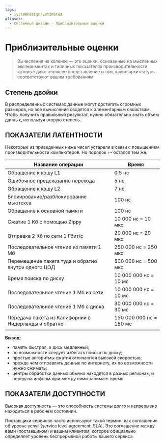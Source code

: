 ```yaml
---
tags:
  - SystemDesign/Estimates
aliases:
  - Системный дизайн - Приблизительные оценки
---
```

# Приблизительные оценки

> Вычисления на коленке — это оценки, основанные на мысленных экспериментах и типичных показателях производительности, которые дают хорошее представление о том, какие архитектуры соответствуют вашим требованиям

## Степень двойки

В распределенных системах данные могут достигать огромных размеров, но все вычисления сводятся к элементарным свойствам. Чтобы получить правильный результат, нужно обязательно знать объем данных, используя вторую степень.

## ПОКАЗАТЕЛИ ЛАТЕНТНОСТИ

Некоторые из приведенных ниже чисел устарели в связи с повышением производительности компьютеров. Но порядок +- остался тем же. 


| Название операции                                    | Время                   |
| ---------------------------------------------------- | ----------------------- |
| Обращение к кэшу L1                                  | 0,5 нс                  |
| Ошибочное предсказание перехода                      | 5 нс                    |
| Обращение к кэшу L2                                  | 7 нс                    |
| Блокирование/разблокирование мьютекса                | 100 нс                  |
| Обращение к основной памяти                          | 100 нс                  |
| Сжатие 1 Кб с помощью Zippy                          | 10 000 нс = 10 мкс      |
| Отправка 2 Кб по сети 1 Гбит/с                       | 20 000 нс = 20 мкс      |
| Последовательное чтение из памяти 1 Мб               | 250 000 нс = 250 мкс    |
| Перемещение пакета туда и обратно внутри одного ЦОД  | 500 000 нс = 500 мкс    |
| Время поиска по диску                                | 10 000 000 нс = 10 мс   |
| Последовательное чтение 1 Мб из сети                 | 10 000 000 нс = 10 мс   |
| Последовательное чтение 1 Мб с диска                 | 30 000 000 нс = 30 мс   |
| Передача пакета из Калифорнии в Нидерланды и обратно | 150 000 000 нс = 150 мс |
|                                                      |                         |

**Вывод:**
- память быстрая, а диск медленный;
- по возможности следует избегать поиска по диску;
- простые алгоритмы сжатия отличаются высокой скоростью;
- прежде чем отправлять данные по интернету, их по возможности нужно сжимать;
- центры обработки данных обычно находятся в разных регионах, и передача информации между ними занимает время.

## ПОКАЗАТЕЛИ ДОСТУПНОСТИ

Высокая доступность — это способность системы долго и непрерывно находиться в рабочем состоянии.

Поставщики сервисов часто используют такой термин, как соглашение об уровне услуг (service level agreement, SLA). Это соглашение между вами (поставщиком) и вашим клиентом, которое официально определяет уровень беспрерывной работы вашего сервиса.

